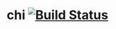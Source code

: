 # chi [![Build Status](https://travis-ci.com/J0HNN7G/chi.svg?token=ZvK25wQRVaBqu1vwJ2pP&branch=master)](https://travis-ci.com/J0HNN7G/chi)
